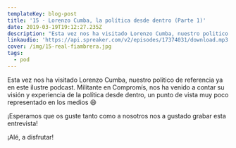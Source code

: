 ```yaml
---
templateKey: blog-post
title: '15 - Lorenzo Cumba, la política desde dentro (Parte 1)'
date: 2019-03-19T19:12:27.235Z
description: "Esta vez nos ha visitado Lorenzo Cumba, nuestro politico de referencia ya en este ilustre podcast.  Militante en Compromís, nos ha venido a contar su visión y experiencia de la política desde dentro, un punto de vista muy poco representado en los medios \U0001F604"
linkaudio: 'https://api.spreaker.com/v2/episodes/17374031/download.mp3'
cover: /img/15-real-fiambrera.jpg
tags:
  - pod
---
```

Esta vez nos ha visitado Lorenzo Cumba, nuestro politico de referencia ya en este ilustre podcast.  Militante en Compromís, nos ha venido a contar su visión y experiencia de la política desde dentro, un punto de vista muy poco representado en los medios 😄

¡Esperamos que os guste tanto como a nosotros nos a gustado grabar esta entrevista!

¡Alé, a disfrutar!
